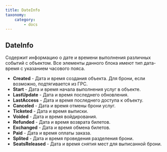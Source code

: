 ```yaml
---
title: DateInfo
taxonomy:
    category:
        - docs
---
```


DateInfo
--------

Содержит информацию о дате и времени выполнения различных событий с объектом. Все элементы данного блока имеют тип дата-время с указанием часового пояса.

-   **Created** - Дата и время создания объекта. Для брони, если возможно, подтягивается из ГРС.
-   **Start** - Дата и время начала выполнения услуг в объекте.
-   **LastUpdate** - Дата и время последнего обновления.
-   **LastAccess** - Дата и время последнего доступа к объекту.
-   **Canceled** - Дата и время отмены брони услуг.
-   **Ticketed** - Дата и время выписки.
-   **Voided** - Дата и время войдирования.
-   **Refunded** - Дата и время возврата билетов.
-   **Exchanged** - Дата и время обмена билетов.
-   **Paid** - Дата и время оплаты заказа.
-   **Splited** - Дата и время проведения разделения брони.
-   **SeatsReleased** - Дата и время снятия мест для выписанной брони.